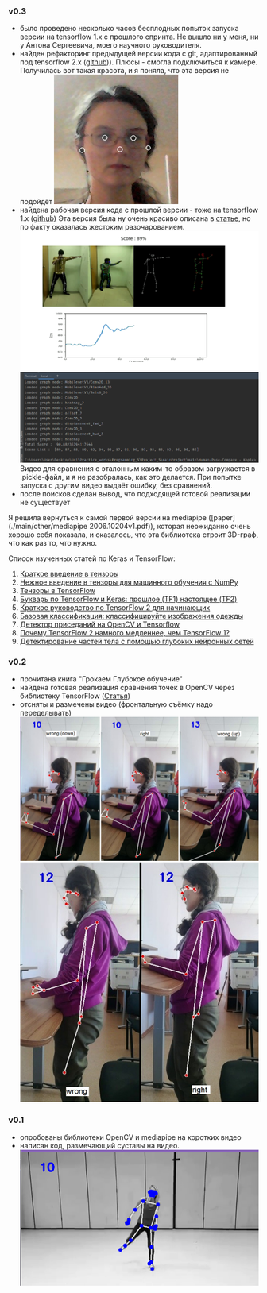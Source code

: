 ### v0.3

- было проведено несколько часов бесплодных попыток запуска версии на tensorflow 1.x с прошлого спринта. Не вышло ни у меня, ни у Антона Сергеевича, моего научного руководителя.
- найден рефакторинг предыдущей версии кода с git, адаптированный под tensorflow 2.x ([github](https://github.com/rwightman/posenet-python))). 
Плюсы - смогла подключиться к камере. Получилась вот такая красота, и я поняла, что эта версия не подойдёт
![sprint3_1](./main/photos/optional/sprint3_1.jpg?raw=true "sprint3_1")
- найдена рабочая версия кода с прошлой версии - тоже на tensorflow 1.x ([github](https://github.com/kr1210/Human-Pose-Compare)) 
Эта версия была ну очень красиво описана в [статье](https://medium.com/analytics-vidhya/human-pose-comparison-and-action-scoring-using-deep-learning-opencv-python-c2bdf0ddecba), но по факту оказалась жестоким разочарованием.
![Ожидание](./main/photos/optional/sprint3_2.png?raw=true "sprint3_2")
![Реальность](./main/photos/optional/sprint3_3.png?raw=true "sprint3_3")
Видео для сравнения с эталонным каким-то образом загружается в .pickle-файл, и я не разобралась, как это делается. При попытке запуска с другим видео выдаёт ошибку, без сравнений.
- после поисков сделан вывод, что подходящей готовой реализации не существует

Я решила вернуться к самой первой версии на mediapipe ([paper](./main/other/mediapipe 2006.10204v1.pdf)), которая неожиданно очень хорошо себя показала, и оказалось, что эта библиотека строит 3D-граф, что как раз то, что нужно.

Список изученных статей по Keras и TensorFlow:
1. [Краткое введение в тензоры](https://habr.com/ru/post/261563/)
2. [Нежное введение в тензоры для машинного обучения с NumPy](https://www.machinelearningmastery.ru/introduction-to-tensors-for-machine-learning/)
3. [Тензоры в TensorFlow](https://habr.com/ru/post/484214/)
4. [Букварь по TensorFlow и Keras: прошлое (TF1) настоящее (TF2)](https://coderoad.ru/59112527/%D0%91%D1%83%D0%BA%D0%B2%D0%B0%D1%80%D1%8C-%D0%BF%D0%BE-TensorFlow-%D0%B8-Keras-%D0%BF%D1%80%D0%BE%D1%88%D0%BB%D0%BE%D0%B5-TF1-%D0%BD%D0%B0%D1%81%D1%82%D0%BE%D1%8F%D1%89%D0%B5%D0%B5-TF2)
5. [Краткое руководство по TensorFlow 2 для начинающих](https://www.tensorflow.org/tutorials/quickstart/beginner)
6. [Базовая классификация: классифицируйте изображения одежды](https://www.tensorflow.org/tutorials/keras/classification)
7. [Детектор приседаний на OpenCV и Tensorflow](https://habr.com/ru/post/501362/)
8. [Почему TensorFlow 2 намного медленнее, чем TensorFlow 1?](https://qastack.ru/programming/58441514/why-is-tensorflow-2-much-slower-than-tensorflow-1)
9. [Детектирование частей тела с помощью глубоких нейронных сетей](https://habr.com/ru/company/JetBrains-education/blog/354850/)


### v0.2
- прочитана книга "Грокаем Глубокое обучение"
- найдена готовая реализация сравнения точек в OpenCV через библиотеку TensorFlow ([Статья](https://medium.com/analytics-vidhya/human-pose-comparison-and-action-scoring-using-deep-learning-opencv-python-c2bdf0ddecba))
- отсняты и размечены видео (фронтальную съёмку надо переделывать)
![sprint2_down](./main/photos/optional/sprint2_down.png?raw=true "sprint2_down")
![sprint2_up](./main/photos/optional/sprint2_up.jpg?raw=true "sprint2_up")

### v0.1
- опробованы библиотеки OpenCV и mediapipe на коротких видео
- написан код, размечающий суставы на видео.
![sprint1](./main/photos/optional/sprint1.png?raw=true "sprint1")
